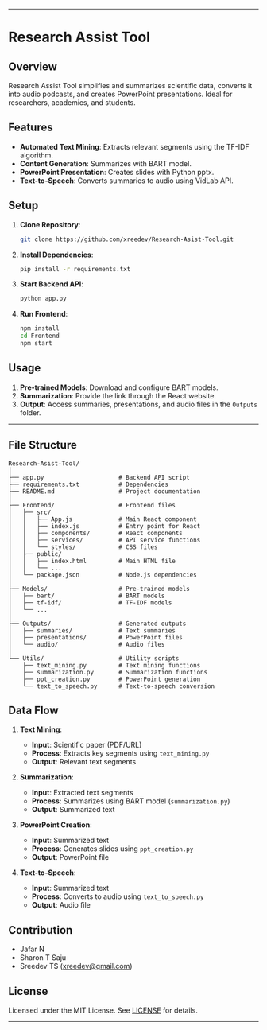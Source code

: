 
---

# Research Assist Tool

## Overview

Research Assist Tool simplifies and summarizes scientific data, converts it into audio podcasts, and creates PowerPoint presentations. Ideal for researchers, academics, and students.

## Features

- **Automated Text Mining**: Extracts relevant segments using the TF-IDF algorithm.
- **Content Generation**: Summarizes with BART model.
- **PowerPoint Presentation**: Creates slides with Python pptx.
- **Text-to-Speech**: Converts summaries to audio using VidLab API.

## Setup

1. **Clone Repository**:
    ```sh
    git clone https://github.com/xreedev/Research-Asist-Tool.git
    ```
2. **Install Dependencies**:
    ```sh
    pip install -r requirements.txt
    ```
3. **Start Backend API**:
    ```sh
    python app.py
    ```
4. **Run Frontend**:
    ```sh
    npm install
    cd Frontend
    npm start
    ```

## Usage

1. **Pre-trained Models**: Download and configure BART models.
2. **Summarization**: Provide the link through the React website.
3. **Output**: Access summaries, presentations, and audio files in the `Outputs` folder.

---

## File Structure

```
Research-Asist-Tool/
│
├── app.py                     # Backend API script
├── requirements.txt           # Dependencies
├── README.md                  # Project documentation
│
├── Frontend/                  # Frontend files
│   ├── src/
│   │   ├── App.js             # Main React component
│   │   ├── index.js           # Entry point for React
│   │   ├── components/        # React components
│   │   ├── services/          # API service functions
│   │   └── styles/            # CSS files
│   ├── public/
│   │   ├── index.html         # Main HTML file
│   │   └── ...
│   └── package.json           # Node.js dependencies
│
├── Models/                    # Pre-trained models
│   ├── bart/                  # BART models
│   ├── tf-idf/                # TF-IDF models
│   └── ...
│
├── Outputs/                   # Generated outputs
│   ├── summaries/             # Text summaries
│   ├── presentations/         # PowerPoint files
│   └── audio/                 # Audio files
│
└── Utils/                     # Utility scripts
    ├── text_mining.py         # Text mining functions
    ├── summarization.py       # Summarization functions
    ├── ppt_creation.py        # PowerPoint generation
    └── text_to_speech.py      # Text-to-speech conversion
```

## Data Flow

1. **Text Mining**:
    - **Input**: Scientific paper (PDF/URL)
    - **Process**: Extracts key segments using `text_mining.py`
    - **Output**: Relevant text segments

2. **Summarization**:
    - **Input**: Extracted text segments
    - **Process**: Summarizes using BART model (`summarization.py`)
    - **Output**: Summarized text

3. **PowerPoint Creation**:
    - **Input**: Summarized text
    - **Process**: Generates slides using `ppt_creation.py`
    - **Output**: PowerPoint file

4. **Text-to-Speech**:
    - **Input**: Summarized text
    - **Process**: Converts to audio using `text_to_speech.py`
    - **Output**: Audio file

## Contribution

- Jafar N
- Sharon T Saju
- Sreedev TS (xreedev@gmail.com)

## License

Licensed under the MIT License. See [LICENSE](link-to-license-file) for details.

---
